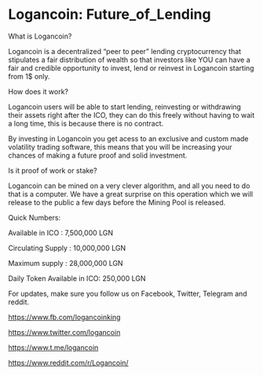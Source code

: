 # Logancoin: Future_of_Lending

What is Logancoin?

Logancoin is a decentralized “peer to peer” lending cryptocurrency that stipulates a fair distribution of wealth so that investors like YOU can have a fair and credible opportunity to invest, lend or reinvest in Logancoin starting from 1$ only. 

How does it work?

Logancoin users will be able to start lending, reinvesting or withdrawing their assets right after the ICO, they can do this freely without having to wait a long time, this is because there is no contract. 

By investing in Logancoin you get acess to an exclusive and custom made volatility trading software, this means that you will be increasing your chances of making a future proof and solid investment.

Is it proof of work or stake?

Logancoin can be mined on a very clever algorithm, and all you need to do that is a computer. We have a great surprise on this operation which we will release to the public a few days before the Mining Pool is released. 

Quick Numbers: 

Available in ICO : 7,500,000 LGN 

Circulating Supply  : 10,000,000 LGN 

Maximum supply : 28,000,000 LGN 

Daily Token Available in ICO: 250,000 LGN 

For updates, make sure you follow us on Facebook, Twitter, Telegram and reddit.

https://www.fb.com/logancoinking 

https://www.twitter.com/logancoin 

https://www.t.me/logancoin 

https://www.reddit.com/r/Logancoin/
